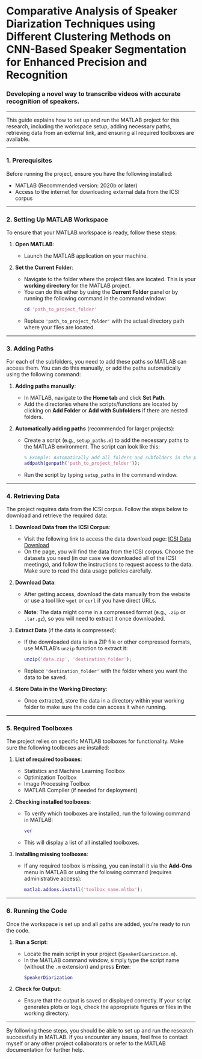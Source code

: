 # Comparative Analysis of Speaker Diarization Techniques using Different Clustering Methods on CNN-Based Speaker Segmentation for Enhanced Precision and Recognition
### Developing a novel way to transcribe videos with accurate recognition of speakers.
---
This guide explains how to set up and run the MATLAB project for this research, including the workspace setup, adding necessary paths, retrieving data from an external link, and ensuring all required toolboxes are available.

---

### 1. Prerequisites

Before running the project, ensure you have the following installed:
- MATLAB (Recommended version: 2020b or later)
- Access to the internet for downloading external data from the ICSI corpus

---

### 2. Setting Up MATLAB Workspace

To ensure that your MATLAB workspace is ready, follow these steps:

1. **Open MATLAB**:
   - Launch the MATLAB application on your machine.
   
2. **Set the Current Folder**:
   - Navigate to the folder where the project files are located. This is your **working directory** for the MATLAB project.
   - You can do this either by using the **Current Folder** panel or by running the following command in the command window:
     ```matlab
     cd 'path_to_project_folder'
     ```
   - Replace `'path_to_project_folder'` with the actual directory path where your files are located.

---

### 3. Adding Paths

For each of the subfolders, you need to add these paths so MATLAB can access them. You can do this manually, or add the paths automatically using the following command:

1. **Adding paths manually**:
   - In MATLAB, navigate to the **Home tab** and click **Set Path**.
   - Add the directories where the scripts/functions are located by clicking on **Add Folder** or **Add with Subfolders** if there are nested folders.
   
2. **Automatically adding paths** (recommended for larger projects):
   - Create a script (e.g., `setup_paths.m`) to add the necessary paths to the MATLAB environment. The script can look like this:
     ```matlab
     % Example: Automatically add all folders and subfolders in the project directory
     addpath(genpath('path_to_project_folder'));
     ```
   - Run the script by typing `setup_paths` in the command window.

---

### 4. Retrieving Data

The project requires data from the ICSI corpus. Follow the steps below to download and retrieve the required data:

1. **Download Data from the ICSI Corpus**:
   - Visit the following link to access the data download page:
     [ICSI Data Download](https://groups.inf.ed.ac.uk/ami/icsi/download/#)
   - On the page, you will find the data from the ICSI corpus. Choose the datasets you need (in our case we downloaded all of the ICSI meetings), and follow the instructions to request access to the data. Make sure to read the data usage policies carefully.
   
2. **Download Data**:
   - After getting access, download the data manually from the website or use a tool like `wget` or `curl` if you have direct URLs.
   
   - **Note**: The data might come in a compressed format (e.g., `.zip` or `.tar.gz`), so you will need to extract it once downloaded.

3. **Extract Data** (if the data is compressed):
   - If the downloaded data is in a ZIP file or other compressed formats, use MATLAB’s `unzip` function to extract it:
     ```matlab
     unzip('data.zip', 'destination_folder');
     ```
   - Replace `'destination_folder'` with the folder where you want the data to be saved.

4. **Store Data in the Working Directory**:
   - Once extracted, store the data in a directory within your working folder to make sure the code can access it when running.

---

### 5. Required Toolboxes

The project relies on specific MATLAB toolboxes for functionality. Make sure the following toolboxes are installed:

1. **List of required toolboxes**:
   - Statistics and Machine Learning Toolbox
   - Optimization Toolbox
   - Image Processing Toolbox
   - MATLAB Compiler (if needed for deployment)

2. **Checking installed toolboxes**:
   - To verify which toolboxes are installed, run the following command in MATLAB:
     ```matlab
     ver
     ```
   - This will display a list of all installed toolboxes.

3. **Installing missing toolboxes**:
   - If any required toolbox is missing, you can install it via the **Add-Ons** menu in MATLAB or using the following command (requires administrative access):
     ```matlab
     matlab.addons.install('toolbox_name.mltbx');
     ```

---

### 6. Running the Code

Once the workspace is set up and all paths are added, you're ready to run the code.

1. **Run a Script**:
   - Locate the main script in your project (`SpeakerDiarization.m`).
   - In the MATLAB command window, simply type the script name (without the `.m` extension) and press **Enter**:
     ```matlab
     SpeakerDiarization
     ```

2. **Check for Output**:
   - Ensure that the output is saved or displayed correctly. If your script generates plots or logs, check the appropriate figures or files in the working directory.

---

By following these steps, you should be able to set up and run the research successfully in MATLAB. If you encounter any issues, feel free to contact myself or any other project collaborators or refer to the MATLAB documentation for further help.

